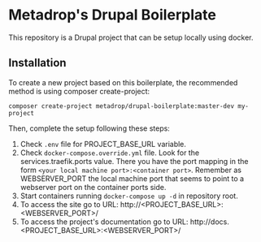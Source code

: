 # Metadrop's Drupal Boilerplate

This repository is a Drupal project that can be setup locally using docker.

## Installation

To create a new project based on this boilerplate, the recommended method is using composer create-project:

```
composer create-project metadrop/drupal-boilerplate:master-dev my-project
```

Then, complete the setup following these steps:

1. Check `.env` file for PROJECT_BASE_URL variable.
2. Check `docker-compose.override.yml` file. Look for the services.traefik.ports value. There you have the port mapping in the form `<your local machine port>:<container port>`. Remember as WEBSERVER_PORT the local machine port that seems to point to a webserver port on the container ports side.
3. Start containers running `docker-compose up -d` in repository root.
4. To access the site go to URL: http://\<PROJECT_BASE_URL\>:\<WEBSERVER_PORT\>/
5. To access the project's documentation go to URL: http://docs.\<PROJECT_BASE_URL\>:\<WEBSERVER_PORT\>/


